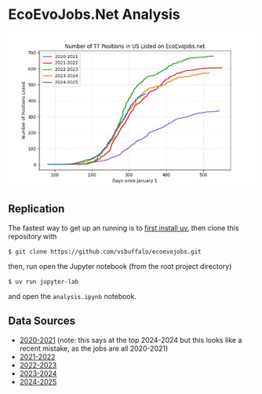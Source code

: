 # EcoEvoJobs.Net Analysis

![Chart showing the cumulative number of tenure-track positions listed on EcoEvoJobs.net over time](https://raw.githubusercontent.com/vsbuffalo/ecoevojobs/refs/heads/main/figures/evoevojobs.png)

## Replication

The fastest way to get up an running is to [first install uv](https://docs.astral.sh/uv/getting-started/installation/),
then clone this repository with

```
$ git clone https://github.com/vsbuffalo/ecoevojobs.git
```

then, run open the Jupyter notebook (from the root project directory)

```
$ uv run jupyter-lab
```

and open the `analysis.ipynb` notebook.

## Data Sources

 - [2020-2021](https://docs.google.com/spreadsheets/d/1hf_q-3gdyOlsk97I3OW97w_cmQXsKQVC-ZGDMgFnL2I/edit?gid=1954069648#gid=1954069648)
    (note: this says at the top 2024-2024 but this looks like a recent mistake, as the jobs are all 2020-2021)
 - [2021-2022](https://docs.google.com/spreadsheets/d/1mfeGEhk21rBx4OzjIFsTnO4CsUFyXF_vVuvzi3jMTcs/edit?gid=1544391016#gid=1544391016)
 - [2022-2023](https://docs.google.com/spreadsheets/d/1cqTuSeLtH-Zw7X9ZtnhQxzw3r19Rya9nzdqRW9apTmY/edit?gid=865906911#gid=865906911)
 - [2023-2024](https://docs.google.com/spreadsheets/d/1Fvh1BZANNKsn8oVqqN2V4mQtKjpivU7fGqygNTTRAj8/edit?gid=1864294017#gid=1864294017)
 - [2024-2025](https://docs.google.com/spreadsheets/d/1PnS-tHYXNVPaSfbXT5v9qZl0T7QHH4AtwoyIJSRQ5a0/edit?gid=76501376#gid=76501376)
